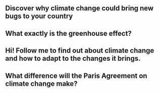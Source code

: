 ## Discover why climate change could bring new bugs to your country

## What exactly is the greenhouse effect?

## Hi! Follow me to find out about climate change and how to adapt to the changes it brings.

## What difference will the Paris Agreement on climate change make?
